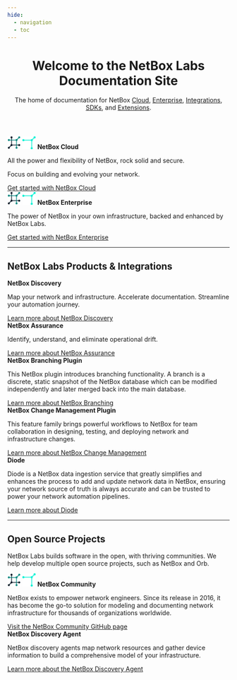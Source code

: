```yaml
---
hide:
  - navigation
  - toc
---
```

<!DOCTYPE html>
<html lang="en">
<head>
  <meta charset="UTF-8">
  <meta name="viewport" content="width=device-width, initial-scale=1.0">
  <title>NetBox Labs Documentation</title>
</head>
<body>
  <header>
    <h1>Welcome to the NetBox Labs Documentation Site</h1>
    <p>The home of documentation for NetBox <a href="Administration%20Console/console-access.md">Cloud</a>, <a href="netbox-enterprise/nbe-overview.md">Enterprise</a>, <a href="netbox-integrations/netbox-ansible-collection.md">Integrations</a>, <a href="sdks/pynetbox.md">SDKs</a>, and <a href="netbox-extensions/diode/index.md">Extensions</a>.</p>
  </header>

  <section class="grid cards">
    <div>
      <img src="/images/netbox-favicon.png" class="nbl-light-img" width="30" alt="NetBox Logo">
      <img src="/images/netbox-light-favicon.png" class="nbl-dark-img" width="30" alt="NetBox Dark Logo">
      <strong>NetBox Cloud</strong>
      <p>All the power and flexibility of NetBox, rock solid and secure.</p>
      <p>Focus on building and evolving your network.</p>
      <a href="Administration%20Console/console-access.md">Get started with NetBox Cloud</a>
    </div>
    <div>
      <img src="/images/netbox-favicon.png" class="nbl-light-img" width="30" alt="NetBox Logo">
      <img src="/images/netbox-light-favicon.png" class="nbl-dark-img" width="30" alt="NetBox Dark Logo">
      <strong>NetBox Enterprise</strong>
      <p>The power of NetBox in your own infrastructure, backed and enhanced by NetBox Labs.</p>
      <a href="netbox-enterprise/nbe-overview.md">Get started with NetBox Enterprise</a>
    </div>
  </section>

  <hr>

  <section>
    <h2>NetBox Labs Products & Integrations</h2>
    <div class="grid cards">
      <div>
        <strong>NetBox Discovery</strong>
        <p>Map your network and infrastructure. Accelerate documentation. Streamline your automation journey.</p>
        <a href="netbox-discovery/index.md">Learn more about NetBox Discovery</a>
      </div>
      <div>
        <strong>NetBox Assurance</strong>
        <p>Identify, understand, and eliminate operational drift.</p>
        <a href="netbox-assurance/index.md">Learn more about NetBox Assurance</a>
      </div>
      <div>
        <strong>NetBox Branching Plugin</strong>
        <p>This NetBox plugin introduces branching functionality. A branch is a discrete, static snapshot of the NetBox database which can be modified independently and later merged back into the main database.</p>
        <a href="netbox-extensions/branching/index.md">Learn more about NetBox Branching</a>
      </div>
      <div>
        <strong>NetBox Change Management Plugin</strong>
        <p>This feature family brings powerful workflows to NetBox for team collaboration in designing, testing, and deploying network and infrastructure changes.</p>
        <a href="netbox-extensions/changes/index.md">Learn more about NetBox Change Management</a>
      </div>
      <div>
        <strong>Diode</strong>
        <p>Diode is a NetBox data ingestion service that greatly simplifies and enhances the process to add and update network data in NetBox, ensuring your network source of truth is always accurate and can be trusted to power your network automation pipelines.</p>
        <a href="netbox-extensions/diode/index.md">Learn more about Diode</a>
      </div>
    </div>
  </section>

  <hr>

  <section>
    <h2>Open Source Projects</h2>
    <p>NetBox Labs builds software in the open, with thriving communities. We help develop multiple open source projects, such as NetBox and Orb.</p>
    <div class="grid cards">
      <div>
        <img src="/images/netbox-favicon.png" class="nbl-light-img" width="30" alt="NetBox Logo">
        <img src="/images/netbox-light-favicon.png" class="nbl-dark-img" width="30" alt="NetBox Dark Logo">
        <strong>NetBox Community</strong>
        <p>NetBox exists to empower network engineers. Since its release in 2016, it has become the go-to solution for modeling and documenting network infrastructure for thousands of organizations worldwide.</p>
        <a href="https://github.com/netbox-community/netbox">Visit the NetBox Community GitHub page</a>
      </div>
      <div>
        <strong>NetBox Discovery Agent</strong>
        <p>NetBox discovery agents map network resources and gather device information to build a comprehensive model of your infrastructure.</p>
        <a href="netbox-discovery/agent/index.md">Learn more about the NetBox Discovery Agent</a>
      </div>
    </div>
  </section>
</body>
</html>